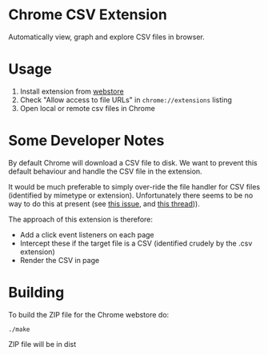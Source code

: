 # Chrome CSV Extension

Automatically view, graph and explore CSV files in browser.

# Usage

1. Install extension from [webstore][]
2. Check "Allow access to file URLs" in `chrome://extensions` listing
3. Open local or remote csv files in Chrome

[webstore]: https://chrome.google.com/webstore/detail/recline-csv-viewer/ibfcfelnbfhlbpelldnngdcklnndhael

# Some Developer Notes

By default Chrome will download a CSV file to disk. We want to prevent this
default behaviour and handle the CSV file in the extension.

It would be much preferable to simply over-ride the file handler for CSV files
(identified by mimetype or extension). Unfortunately there seems to be no way
to do this at present (see [this issue][issue], and [this thread][thread])).

[issue]: http://code.google.com/p/chromium/issues/detail?id=35070
[thread]: https://groups.google.com/a/chromium.org/forum/?fromgroups=#!topic/chromium-extensions/p2y18CG7zn4

The approach of this extension is therefore:

* Add a click event listeners on each page
* Intercept these if the target file is a CSV (identified crudely by the .csv
  extension)
* Render the CSV in page

# Building

To build the ZIP file for the Chrome webstore do:

    ./make

ZIP file will be in dist
